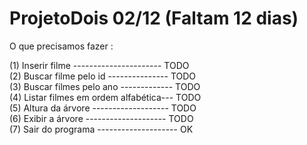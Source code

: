 # ProjetoDois  02/12 (Faltam 12 dias)

O que precisamos fazer :

<div>(1) Inserir filme ---------------------- TODO</div>
<div>(2) Buscar filme pelo id --------------- TODO</div>
<div>(3) Buscar filmes pelo ano ------------- TODO</div>
<div>(4) Listar filmes em ordem alfabética--- TODO</div>
<div>(5) Altura da árvore ------------------- TODO</div>
<div>(6) Exibir a árvore -------------------- TODO</div>
<div>(7) Sair do programa -------------------- OK</div>
